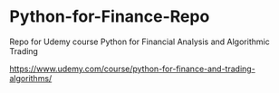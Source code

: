 # Python-for-Finance-Repo

Repo for Udemy course Python for Financial Analysis and Algorithmic Trading

https://www.udemy.com/course/python-for-finance-and-trading-algorithms/
